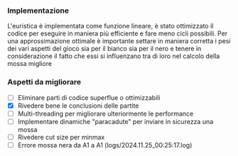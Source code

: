### Implementazione
L'euristica è implementata come funzione lineare, è stato ottimizzato il codice per eseguire in maniera più efficiente e fare meno cicli possibili. Per una approssimazione ottimale è importante settare in maniera corretta i pesi dei vari aspetti del gioco sia per il bianco sia per il nero e tenere in considerazione il fatto che essi si influenzano tra di loro nel calcolo della mossa migliore

### Aspetti da migliorare
- [ ] Eliminare parti di codice superflue o ottimizzabili
- [x] Rivedere bene le conclusioni delle partite
- [ ] Multi-threading per migliorare ulteriormente le performance
- [ ] Implementare dinamiche "paracadute" per inviare in sicurezza una mossa
- [ ] Rivedere cut size per minmax
- [ ] Errore mossa nera da A1 a A1 (logs/2024.11.25_00:25:17.log)
